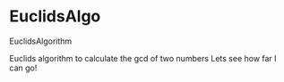 # EuclidsAlgo
EuclidsAlgorithm

Euclids algorithm to calculate the gcd of two numbers
Lets see how far I can go!
